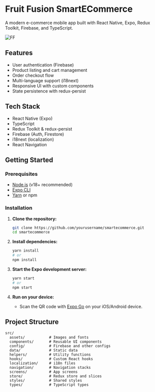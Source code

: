 # Fruit Fusion SmartECommerce

A modern e-commerce mobile app built with React Native, Expo, Redux Toolkit, Firebase, and TypeScript.

![FF](https://github.com/user-attachments/assets/a76aa47d-1001-4951-ab8b-fb37999497f0)

## Features

- User authentication (Firebase)
- Product listing and cart management
- Order checkout flow
- Multi-language support (i18next)
- Responsive UI with custom components
- State persistence with redux-persist

## Tech Stack

- React Native (Expo)
- TypeScript
- Redux Toolkit & redux-persist
- Firebase (Auth, Firestore)
- i18next (localization)
- React Navigation

## Getting Started

### Prerequisites

- [Node.js](https://nodejs.org/) (v18+ recommended)
- [Expo CLI](https://docs.expo.dev/get-started/installation/)
- [Yarn](https://classic.yarnpkg.com/lang/en/) or npm

### Installation

1. **Clone the repository:**

   ```sh
   git clone https://github.com/yourusername/smartecommerce.git
   cd smartecommerce
   ```

2. **Install dependencies:**

   ```sh
   yarn install
   # or
   npm install
   ```

3. **Start the Expo development server:**

   ```sh
   yarn start
   # or
   npm start
   ```

4. **Run on your device:**
   - Scan the QR code with [Expo Go](https://expo.dev/client) on your iOS/Android device.

## Project Structure

```
src/
  assets/           # Images and fonts
  components/       # Reusable UI components
  config/           # Firebase and other configs
  data/             # Static data
  helpers/          # Utility functions
  hooks/            # Custom React hooks
  localization/     # i18n files
  navigation/       # Navigation stacks
  screens/          # App screens
  store/            # Redux store and slices
  styles/           # Shared styles
  types/            # TypeScript types
```
